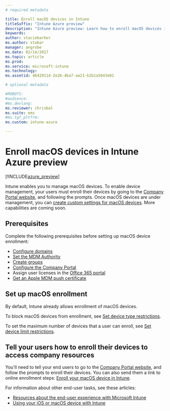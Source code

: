 ```yaml
---
# required metadata

title: Enroll macOS devices in IntunetitleSuffix: "Intune Azure preview"
description: "Intune Azure preview: Learn how to enroll macOS devices in Intune Azure preview."
keywords:
author: staciebarker
ms.author: stabar
manager: angrobe
ms.date: 02/14/2017
ms.topic: article
ms.prod:
ms.service: microsoft-intune
ms.technology:
ms.assetid: 46429114-2e26-4ba7-aa21-b2b1a5643e01

# optional metadata

#ROBOTS:
#audience:
#ms.devlang:
ms.reviewer: chrisbal
ms.suite: ems
#ms.tgt_pltfrm:
ms.custom: intune-azure

---
```


# Enroll macOS devices in Intune Azure preview

[!INCLUDE[azure_preview](../includes/azure_preview.md)]

Intune enables you to manage macOS devices. To enable device management, your users must enroll their devices by going to the [Company Portal website](http://portal.manage.microsoft.com), and following the prompts. Once macOS devices are under management, you can [create custom settings for macOS devices](https://docs.microsoft.com/intune-azure/configure-devices/custom-for-macos). More capabilities are coming soon.

## Prerequisites

Complete the following prerequisites before setting up macOS device enrollment:

- [Configure domains](https://docs.microsoft.com/intune/get-started/start-with-a-paid-subscription-to-microsoft-intune-step-2)
- [Set the MDM Authority](set-mdm-authority.md)
- [Create groups](https://docs.microsoft.com/intune/get-started/start-with-a-paid-subscription-to-microsoft-intune-step-5)
- [Configure the Company Portal](/intune-azure/manage-apps/company-portal-app.md)
- Assign user licenses in the [Office 365 portal](http://go.microsoft.com/fwlink/p/?LinkId=698854)
- [Get an Apple MDM push certificate](get-an-apple-mdm-push-certificate.md)

## Set up macOS enrollment

By default, Intune already allows enrollment of macOS devices. 

To block macOS devices from enrollment, see [Set device type restrictions](https://docs.microsoft.com/intune-azure/enroll-devices/set-enrollment-restrictions#set-device-type-restrictions). 

To set the maximum number of devices that a user can enroll, see [Set device limit restrictions](https://docs.microsoft.com/intune-azure/enroll-devices/set-enrollment-restrictions#set-device-limit-restrictions).

## Tell your users how to enroll their devices to access company resources

You'll need to tell your end users to go to the [Company Portal website](http://portal.manage.microsoft.com), and follow the prompts to enroll their devices. You can also send them a link to online enrollment steps: [Enroll your macOS device in Intune](https://docs.microsoft.com/intune/enduser/enroll-your-device-in-intune-macos). 

For information about other end-user tasks, see these articles:

- [Resources about the end-user experience with Microsoft Intune](https://docs.microsoft.com/intune/deploy-use/what-to-tell-your-end-users-about-using-microsoft-intune)
- [Using your iOS or macOS device with Intune](https://docs.microsoft.com/intune/enduser/using-your-ios-or-mac-os-x-device-with-intune)